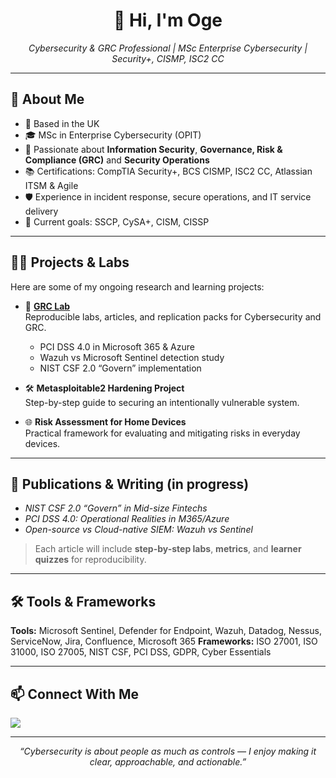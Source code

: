 <!-- Profile README for Oge Ndukuba -->

<h1 align="center">👋 Hi, I'm Oge</h1>

<p align="center">
  <em>Cybersecurity & GRC Professional | MSc Enterprise Cybersecurity | Security+, CISMP, ISC2 CC</em>
</p>

---

## 🚀 About Me
- 📍 Based in the UK  
- 🎓 MSc in Enterprise Cybersecurity (OPIT)  
- 🔐 Passionate about **Information Security**, **Governance, Risk & Compliance (GRC)** and **Security Operations**  
- 📚 Certifications: CompTIA Security+, BCS CISMP, ISC2 CC, Atlassian ITSM & Agile  
- 🛡️ Experience in incident response, secure operations, and IT service delivery  
- 🌱 Current goals: SSCP, CySA+, CISM, CISSP 

---

## 🧑‍💻 Projects & Labs
Here are some of my ongoing research and learning projects:

- 🔎 **[GRC Lab](https://github.com/oge-n-sudo/grc-lab)**  
  Reproducible labs, articles, and replication packs for Cybersecurity and GRC.  
  - PCI DSS 4.0 in Microsoft 365 & Azure  
  - Wazuh vs Microsoft Sentinel detection study  
  - NIST CSF 2.0 “Govern” implementation  

- 🛠️ **Metasploitable2 Hardening Project**  
  Step-by-step guide to securing an intentionally vulnerable system.  

- 🌐 **Risk Assessment for Home Devices**  
  Practical framework for evaluating and mitigating risks in everyday devices.  

---

## 📝 Publications & Writing (in progress)
- *NIST CSF 2.0 “Govern” in Mid-size Fintechs*  
- *PCI DSS 4.0: Operational Realities in M365/Azure*  
- *Open-source vs Cloud-native SIEM: Wazuh vs Sentinel*  

> Each article will include **step-by-step labs**, **metrics**, and **learner quizzes** for reproducibility.

---

## 🛠️ Tools & Frameworks
**Tools:** Microsoft Sentinel, Defender for Endpoint, Wazuh, Datadog, Nessus, ServiceNow, Jira, Confluence, Microsoft 365
**Frameworks:** ISO 27001, ISO 31000, ISO 27005, NIST CSF, PCI DSS, GDPR, Cyber Essentials  

---

## 📫 Connect With Me
<p align="left">
  <a href="https://www.linkedin.com/in/ndukubaoge/">
    <img src="https://img.shields.io/badge/LinkedIn-Oge%20Ndukuba-blue?style=flat&logo=linkedin" />
  </a>
</p>

---

<p align="center">
  <em>“Cybersecurity is about people as much as controls — I enjoy making it clear, approachable, and actionable.”</em>
</p>
